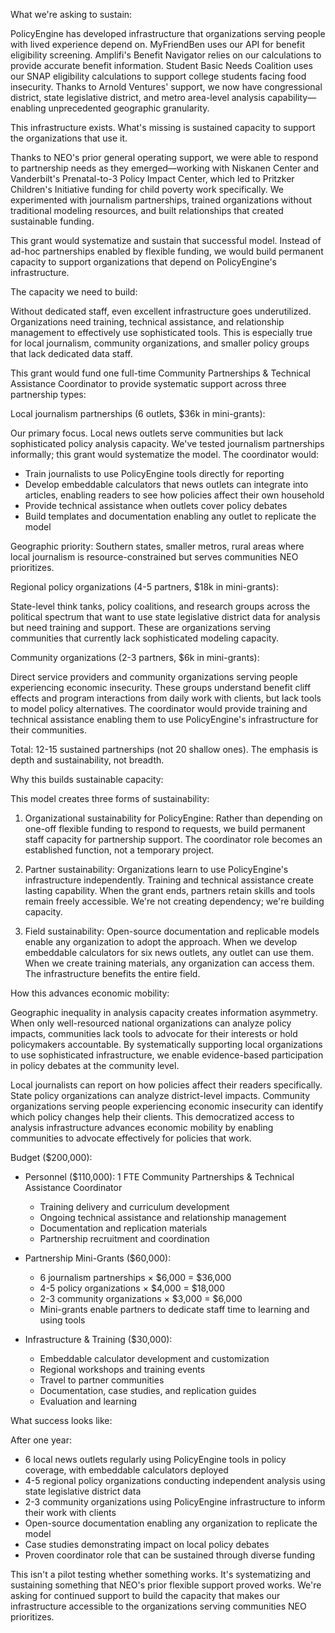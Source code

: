 What we're asking to sustain:

PolicyEngine has developed infrastructure that organizations serving people with lived experience depend on. MyFriendBen uses our API for benefit eligibility screening. Amplifi's Benefit Navigator relies on our calculations to provide accurate benefit information. Student Basic Needs Coalition uses our SNAP eligibility calculations to support college students facing food insecurity. Thanks to Arnold Ventures' support, we now have congressional district, state legislative district, and metro area-level analysis capability—enabling unprecedented geographic granularity.

This infrastructure exists. What's missing is sustained capacity to support the organizations that use it.

Thanks to NEO's prior general operating support, we were able to respond to partnership needs as they emerged—working with Niskanen Center and Vanderbilt's Prenatal-to-3 Policy Impact Center, which led to Pritzker Children's Initiative funding for child poverty work specifically. We experimented with journalism partnerships, trained organizations without traditional modeling resources, and built relationships that created sustainable funding.

This grant would systematize and sustain that successful model. Instead of ad-hoc partnerships enabled by flexible funding, we would build permanent capacity to support organizations that depend on PolicyEngine's infrastructure.

The capacity we need to build:

Without dedicated staff, even excellent infrastructure goes underutilized. Organizations need training, technical assistance, and relationship management to effectively use sophisticated tools. This is especially true for local journalism, community organizations, and smaller policy groups that lack dedicated data staff.

This grant would fund one full-time Community Partnerships & Technical Assistance Coordinator to provide systematic support across three partnership types:

Local journalism partnerships (6 outlets, $36k in mini-grants):

Our primary focus. Local news outlets serve communities but lack sophisticated policy analysis capacity. We've tested journalism partnerships informally; this grant would systematize the model. The coordinator would:
- Train journalists to use PolicyEngine tools directly for reporting
- Develop embeddable calculators that news outlets can integrate into articles, enabling readers to see how policies affect their own household
- Provide technical assistance when outlets cover policy debates
- Build templates and documentation enabling any outlet to replicate the model

Geographic priority: Southern states, smaller metros, rural areas where local journalism is resource-constrained but serves communities NEO prioritizes.

Regional policy organizations (4-5 partners, $18k in mini-grants):

State-level think tanks, policy coalitions, and research groups across the political spectrum that want to use state legislative district data for analysis but need training and support. These are organizations serving communities that currently lack sophisticated modeling capacity.

Community organizations (2-3 partners, $6k in mini-grants):

Direct service providers and community organizations serving people experiencing economic insecurity. These groups understand benefit cliff effects and program interactions from daily work with clients, but lack tools to model policy alternatives. The coordinator would provide training and technical assistance enabling them to use PolicyEngine's infrastructure for their communities.

Total: 12-15 sustained partnerships (not 20 shallow ones). The emphasis is depth and sustainability, not breadth.

Why this builds sustainable capacity:

This model creates three forms of sustainability:

1. Organizational sustainability for PolicyEngine: Rather than depending on one-off flexible funding to respond to requests, we build permanent staff capacity for partnership support. The coordinator role becomes an established function, not a temporary project.

2. Partner sustainability: Organizations learn to use PolicyEngine's infrastructure independently. Training and technical assistance create lasting capability. When the grant ends, partners retain skills and tools remain freely accessible. We're not creating dependency; we're building capacity.

3. Field sustainability: Open-source documentation and replicable models enable any organization to adopt the approach. When we develop embeddable calculators for six news outlets, any outlet can use them. When we create training materials, any organization can access them. The infrastructure benefits the entire field.

How this advances economic mobility:

Geographic inequality in analysis capacity creates information asymmetry. When only well-resourced national organizations can analyze policy impacts, communities lack tools to advocate for their interests or hold policymakers accountable. By systematically supporting local organizations to use sophisticated infrastructure, we enable evidence-based participation in policy debates at the community level.

Local journalists can report on how policies affect their readers specifically. State policy organizations can analyze district-level impacts. Community organizations serving people experiencing economic insecurity can identify which policy changes help their clients. This democratized access to analysis infrastructure advances economic mobility by enabling communities to advocate effectively for policies that work.

Budget ($200,000):

- Personnel ($110,000): 1 FTE Community Partnerships & Technical Assistance Coordinator
  - Training delivery and curriculum development
  - Ongoing technical assistance and relationship management
  - Documentation and replication materials
  - Partnership recruitment and coordination

- Partnership Mini-Grants ($60,000):
  - 6 journalism partnerships × $6,000 = $36,000
  - 4-5 policy organizations × $4,000 = $18,000
  - 2-3 community organizations × $3,000 = $6,000
  - Mini-grants enable partners to dedicate staff time to learning and using tools

- Infrastructure & Training ($30,000):
  - Embeddable calculator development and customization
  - Regional workshops and training events
  - Travel to partner communities
  - Documentation, case studies, and replication guides
  - Evaluation and learning

What success looks like:

After one year:
- 6 local news outlets regularly using PolicyEngine tools in policy coverage, with embeddable calculators deployed
- 4-5 regional policy organizations conducting independent analysis using state legislative district data
- 2-3 community organizations using PolicyEngine infrastructure to inform their work with clients
- Open-source documentation enabling any organization to replicate the model
- Case studies demonstrating impact on local policy debates
- Proven coordinator role that can be sustained through diverse funding

This isn't a pilot testing whether something works. It's systematizing and sustaining something that NEO's prior flexible support proved works. We're asking for continued support to build the capacity that makes our infrastructure accessible to the organizations serving communities NEO prioritizes.

